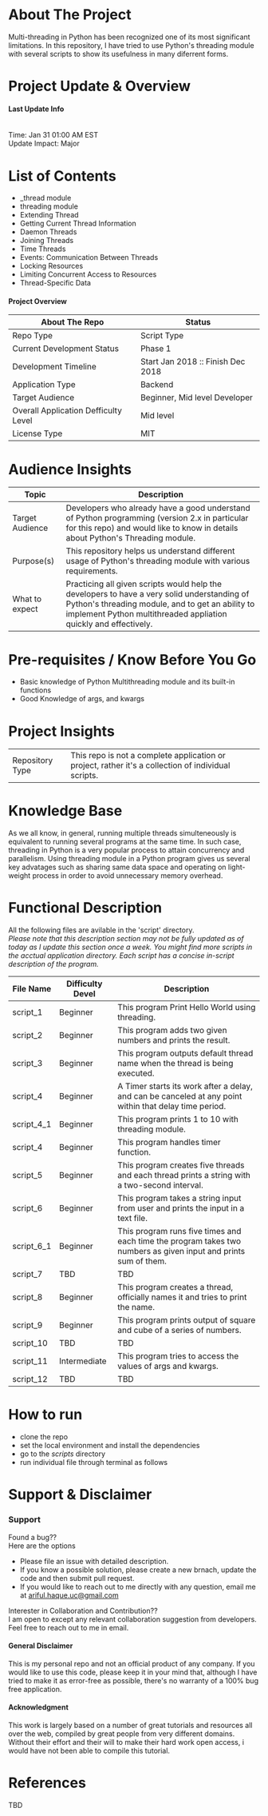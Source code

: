 
About The Project
=================
Multi-threading in Python has been recognized one of its most significant limitations. In this repository, I have tried to use Python's threading module with several scripts to show its usefulness in many diferrent forms. 

Project Update & Overview
====
#### Last Update Info 
<br />Time: Jan 31 01:00 AM EST
<br />Update Impact: Major



List of Contents
============
  - _thread module 
  - threading module
  - Extending Thread 
  - Getting Current Thread Information
  - Daemon Threads 
  - Joining Threads
  - Time Threads
  - Events: Communication Between Threads
  - Locking Resources
  - Limiting Concurrent Access to Resources
  - Thread-Specific Data





#### Project Overview
| About The Repo | Status |
| --- | --- |
| Repo Type | Script Type |
| Current Development Status | Phase 1 |
| Development Timeline | Start Jan 2018 :: Finish Dec 2018 |
| Application Type | Backend |
| Target Audience | Beginner, Mid level Developer |
| Overall Application Defficulty Level | Mid level |
| License Type | MIT |


Audience Insights 
====
Topic | Description
---- | ----
Target Audience | Developers who already have a good understand of Python programming (version 2.x in particular for this repo) and would like to know in details about Python's Threading module. 
Purpose(s) | This repository helps us understand different usage of Python's threading module with various requirements. 
What to expect | Practicing all given scripts would help the developers to have a very solid understanding of Python's threading module, and to get an ability to implement Python multithreaded appliation quickly and effectively. 

Pre-requisites / Know Before You Go
===========
  - Basic knowledge of Python Multithreading module and its built-in functions
  - Good Knowledge of args, and kwargs


Project Insights
===
| | |
--- | --- 
Repository Type | This repo is not a complete application or project, rather it's a collection of individual scripts. 


Knowledge Base
=========
As we all know, in general, running multiple threads simulteneously is equivalent to running several programs at the same time. In such case, threading in Python is a very popular process to attain concurrency and parallelism. Using threading module in a Python program gives us several key advatages such as sharing same data space and operating on light-weight process in order to avoid unnecessary memory overhead. 



Functional Description
=========
All the following files are avilable in the 'script' directory.
<br /> *Please note that this description section may not be fully updated as of today as I update this section once a week. You might find more scripts in the acctual application directory. Each script has a concise in-script description of the program.*

| File Name | Difficulty Devel | Description |
| --- | --- | --- | 
| script_1 | Beginner | This program Print Hello World using threading. |
| script_2 | Beginner | This program adds two given numbers and prints the result. |
| script_3 | Beginner | This program outputs default thread name when the thread is being executed. |
| script_4 | Beginner | A Timer starts its work after a delay, and can be canceled at any point within that delay time period. |
| script_4_1 | Beginner | This program prints 1 to 10 with threading module. |
| script_4 | Beginner | This program handles timer function. |
| script_5 | Beginner | This program creates five threads and each thread prints a string with a two-second interval. |
| script_6 | Beginner | This program takes a string input from user and prints the input in a text file. |
| script_6_1 | Beginner | This program runs five times and each time the program takes two numbers as given input and prints sum of them. |
| script_7 | TBD | TBD |
| script_8 | Beginner | This program creates a thread, officially names it and tries to print the name. |
| script_9 | Beginner | This program prints output of square and cube of a series of numbers. |
| script_10 | TBD | TBD |
| script_11 | Intermediate | This program tries to access the values of args and kwargs. |
| script_12 | TBD | TBD |


How to run
==========
  - clone the repo
  - set the local environment and install the dependencies 
  - go to the *scripts* directory
  - run individual file through terminal as follows
  
  
Support & Disclaimer
===
### Support
Found a bug??
<br />Here are the options
  - Please file an issue with detailed description.
  - If you know a possible solution, please create a new brnach, update the code and then submit pull request.
  - If you would  like to reach out to me directly with any question, email me at ariful.haque.uc@gmail.com

Interester in Collaboration and Contribution??
<br /> I am open to except any relevant collaboration suggestion from developers. Feel free to reach out to me in email.

#### General Disclaimer
This is my personal repo and not an official product of any company. If you would like to use this code, please keep it in your mind that, although I have tried to make it as error-free as possible, there's no warranty of a 100% bug free application. 

#### Acknowledgment
This work is largely based on a number of great tutorials and resources all over the web, compiled by great people from very different domains. Without their effort and their will to make their hard work open access, i would have not been able to compile this tutorial. 



References
====
TBD
